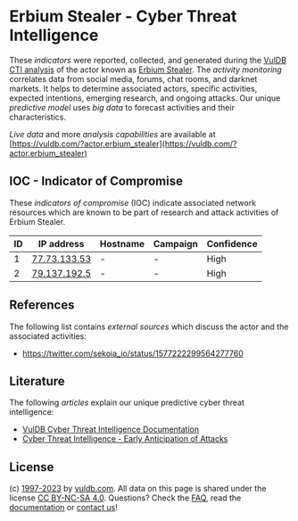# Erbium Stealer - Cyber Threat Intelligence

These _indicators_ were reported, collected, and generated during the [VulDB CTI analysis](https://vuldb.com/?kb.cti) of the actor known as [Erbium Stealer](https://vuldb.com/?actor.erbium_stealer). The _activity monitoring_ correlates data from social media, forums, chat rooms, and darknet markets. It helps to determine associated actors, specific activities, expected intentions, emerging research, and ongoing attacks. Our unique _predictive model_ uses _big data_ to forecast activities and their characteristics.

_Live data_ and more _analysis capabilities_ are available at [https://vuldb.com/?actor.erbium_stealer](https://vuldb.com/?actor.erbium_stealer)

## IOC - Indicator of Compromise

These _indicators of compromise_ (IOC) indicate associated network resources which are known to be part of research and attack activities of Erbium Stealer.

ID | IP address | Hostname | Campaign | Confidence
-- | ---------- | -------- | -------- | ----------
1 | [77.73.133.53](https://vuldb.com/?ip.77.73.133.53) | - | - | High
2 | [79.137.192.5](https://vuldb.com/?ip.79.137.192.5) | - | - | High

## References

The following list contains _external sources_ which discuss the actor and the associated activities:

* https://twitter.com/sekoia_io/status/1577222299564277760

## Literature

The following _articles_ explain our unique predictive cyber threat intelligence:

* [VulDB Cyber Threat Intelligence Documentation](https://vuldb.com/?kb.cti)
* [Cyber Threat Intelligence - Early Anticipation of Attacks](https://www.scip.ch/en/?labs.20201022)

## License

(c) [1997-2023](https://vuldb.com/?kb.changelog) by [vuldb.com](https://vuldb.com/?kb.about). All data on this page is shared under the license [CC BY-NC-SA 4.0](https://creativecommons.org/licenses/by-nc-sa/4.0/). Questions? Check the [FAQ](https://vuldb.com/?kb.faq), read the [documentation](https://vuldb.com/?kb) or [contact us](https://vuldb.com/?contact)!
